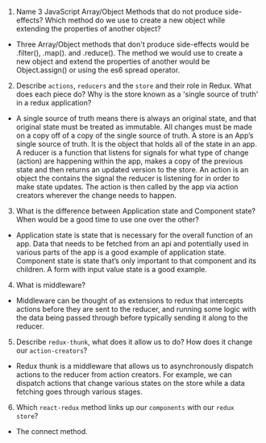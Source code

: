 1.  Name 3 JavaScript Array/Object Methods that do not produce side-effects? Which method do we use to create a new object while extending the properties of another object?
  * Three Array/Object methods that don't produce side-effects would be .filter(), .map(). and .reduce(). The method we would use to create a new object and extend the properties of another would be Object.assign() or using the es6 spread operator. 

2.  Describe `actions`, `reducers` and the `store` and their role in Redux. What does each piece do? Why is the store known as a 'single source of truth' in a redux application?
  * A single source of truth means there is always an original state, and that original state must be treated as immutable. All changes must be made on a copy off of a copy of the single source of truth. A store is an App’s single source of truth. It is the object that holds all of the state in an app. A reducer is a function that listens for signals for what type of change (action) are happening within the app, makes a copy of the previous state and then returns an updated version to the store. An action is an object the contains the signal the reducer is listening for in order to make state updates. The action is then called by the app via action creators wherever the change needs to happen. 

3.  What is the difference between Application state and Component state? When would be a good time to use one over the other?
  * Application state is state that is necessary for the overall function of an app. Data that needs to be fetched from an api and potentially used in various parts of the app is a good example of application state. Component state is state that’s only important to that component and its children. A form with input value state is a good example. 

4.  What is middleware?
  * Middleware can be thought of as extensions to redux that intercepts actions before they are sent to the reducer, and running some logic with the data being passed through before typically sending it along to the reducer. 

5.  Describe `redux-thunk`, what does it allow us to do? How does it change our `action-creators`?
  * Redux thunk is a middleware that allows us to asynchronously dispatch actions to the reducer from action creators.  For example, we can dispatch actions that change various states on the store while a data fetching goes through various stages. 

6.  Which `react-redux` method links up our `components` with our `redux store`?
  * The connect method.
